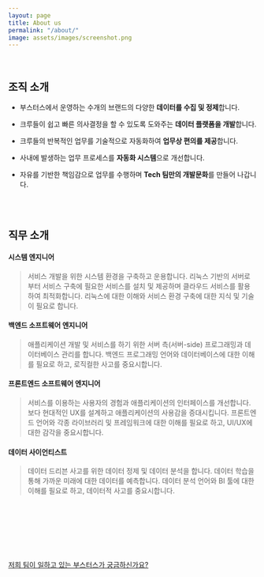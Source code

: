 ```yaml
---
layout: page
title: About us
permalink: "/about/"
image: assets/images/screenshot.png
---
```


&nbsp;

## 조직 소개

* 부스터스에서 운영하는 수개의 브랜드의 다양한 **데이터를 수집 및 정제**합니다.

* 크루들이 쉽고 빠른 의사결정을 할 수 있도록 도와주는 **데이터 플랫폼을 개발**합니다.

* 크루들의 반복적인 업무를 기술적으로 자동화하여 **업무상 편의를 제공**합니다.

* 사내에 발생하는 업무 프로세스를 **자동화 시스템**으로 개선합니다.

* 자유를 기반한 책임감으로 업무를 수행하며 **Tech 팀만의 개발문화**를 만들어 나갑니다.

<br>
&nbsp;
<br>

## 직무 소개
#### 시스템 엔지니어

> 서비스 개발을 위한 시스템 환경을 구축하고 운용합니다. 리눅스 기반의 서버로부터 서비스 구축에 필요한 서비스를 설치 및 제공하며 클라우드 서비스를 활용하여 최적화합니다. 리눅스에 대한 이해와 서비스 환경 구축에 대한 지식 및 기술이 필요로 합니다.

#### 백엔드 소프트웨어 엔지니어

> 애플리케이션 개발 및 서비스를 하기 위한 서버 측(서버-side) 프로그래밍과 데이터베이스 관리를 합니다. 백엔드 프로그래밍 언어와 데이터베이스에 대한 이해를 필요로 하고, 로직컬한 사고를 중요시합니다.

#### 프론트엔드 소프트웨어 엔지니어

> 서비스를 이용하는 사용자의 경험과 애플리케이션의 인터페이스를 개선합니다. 보다 현대적인 UX를 설계하고 애플리케이션의 사용감을 증대시킵니다. 프론트엔드 언어와 각종 라이브러리 및 프레임워크에 대한 이해를 필요로 하고, UI/UX에 대한 감각을 중요시합니다.

#### 데이터 사이언티스트
> 데이터 드리븐 사고를 위한 데이터 정제 및 데이터 분석을 합니다. 데이터 학습을 통해 가까운 미래에 대한 데이터를 예측합니다. 데이터 분석 언어와 BI 툴에 대한 이해를 필요로 하고, 데이터적 사고를 중요시합니다.

<br>
<br>
<br>
&nbsp;
&nbsp;
<br>
<br>
<br>

[저희 팀이 일하고 있는 부스터스가 궁금하신가요?](https://boosters.kr/)

<br>
<br>